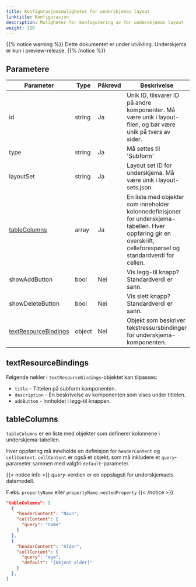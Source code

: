 ```yaml
---
title: Konfigurasjonsmuligheter for underskjemas layout
linktitle: Konfigurasjon
description: Muligheter for konfigurering av for underskjemas layout
weight: 120
---
```

 
{{% notice warning  %}}
Dette dokumentet er under utvikling. Underskjema er kun i preview-release.
{{% /notice %}}

## Parametere

| Parameter                                                       | Type   | Påkrevd | Beskrivelse                                                                                                                                                       |
| --------------------------------------------------------------- | ------ | ------- | ----------------------------------------------------------------------------------------------------------------------------------------------------------------- |
| id                                                              | string | Ja      | Unik ID, tilsvarer ID på andre komponenter. Må være unik i layout-filen, og bør være unik på tvers av sider.                                                       |
| type                                                            | string | Ja      | Må settes til 'Subform'                                                                                                                                           |
| layoutSet                                                       | string | Ja      | Layout set ID for underskjema. Må være unik i layout-sets.json.                                                                                                   |
| [tableColumns](#tablecolumns)                                   | array  | Ja      | En liste med objekter som inneholder kolonnedefinisjoner for underskjema-tabellen. Hver oppføring gir en overskrift, celleforespørsel og standardverdi for cellen. |
| showAddButton                                                   | bool   | Nei     | Vis legg-til knapp? Standardverdi er sann.                                                                                                                        |
| showDeleteButton                                                | bool   | Nei     | Vis slett knapp? Standardverdi er sann.                                                                                                                           |
| [textResourceBindings](#textresourcebindings)                   | object | Nei     | Objekt som beskriver tekstressursbindinger for underskjema-komponenten.                                                                                           |

## textResourceBindings

Følgende nøkler i `textResourceBindings`-objektet kan tilpasses:

- `title` - Tittelen på subform komponenten.
- `description` - En beskrivelse av komponenten som vises under tittelen.
- `addButton` - Innholdet i legg-til knappen.

## tableColumns

`tableColumns` er en liste med objekter som definerer kolonnene i underskjema-tabellen.

Hver oppføring må inneholde en definisjon for `headerContent` og `cellContent`. `cellContent` er også et objekt, som må inkludere et `query`-parameter sammen med valgfri `default`-parameter.

{{< notice info >}}
*query*-verdien er en oppslagsti for underskjemaets datamodell. 

F.eks. `propertyName` eller `propertyName.nestedProperty`
{{< /notice >}}

```json
"tableColumns": [
  {
    "headerContent": "Navn",
    "cellContent": {
      "query": "name"
    }
  },
  {
    "headerContent": "Alder",
    "cellContent": {
      "query": "age",
      "default": "[Ukjent alder]"
    }
  },
]
```